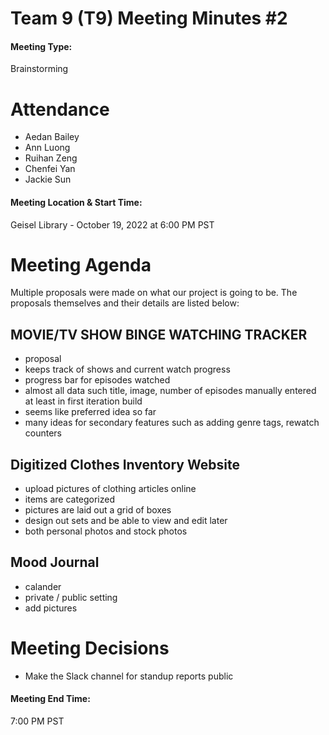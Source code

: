 # Team 9 (T9) Meeting Minutes #2

#### Meeting Type:
Brainstorming

# Attendance

* Aedan Bailey
* Ann Luong
* Ruihan Zeng
* Chenfei Yan
* Jackie Sun

#### Meeting Location & Start Time:
Geisel Library - October 19, 2022 at 6:00 PM PST

# Meeting Agenda

Multiple proposals were made on what our project is going to be. The proposals themselves and their details are listed below:

## MOVIE/TV SHOW BINGE WATCHING TRACKER
- proposal 
- keeps track of shows and current watch progress
- progress bar for episodes watched 
- almost all data such title, image, number of episodes manually entered at least in first iteration build
- seems like preferred idea so far
- many ideas for secondary features such as adding genre tags, rewatch counters

## Digitized Clothes Inventory Website
- upload pictures of clothing articles online
- items are categorized 
- pictures are laid out a grid of boxes
- design out sets and be able to view and edit later
- both personal photos and stock photos
  
## Mood Journal
- calander
- private / public setting
- add pictures

# Meeting Decisions
- Make the Slack channel for standup reports public

#### Meeting End Time:
7:00 PM PST
